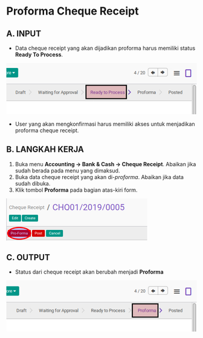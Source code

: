 # Proforma Cheque Receipt

## A. INPUT

* Data cheque receipt yang akan dijadikan proforma harus memiliki status **Ready To Process**.

![](../../img/cheque-receipt/status-ready-to-process.png)

* User yang akan mengkonfirmasi harus memiliki akses untuk menjadikan proforma cheque receipt.

## B. LANGKAH KERJA

1. Buka menu **Accounting -> Bank & Cash -> Cheque Receipt**. Abaikan jika sudah berada
pada menu yang dimaksud.
2. Buka data cheque receipt yang akan di-*proforma*. Abaikan jika data sudah dibuka.
3. Klik tombol **Proforma** pada bagian atas-kiri form.

![](../../img/cheque-receipt/tombol-proforma.png)

## C. OUTPUT

* Status dari cheque receipt akan berubah menjadi **Proforma**

![](../../img/cheque-receipt/status-proforma.png)

